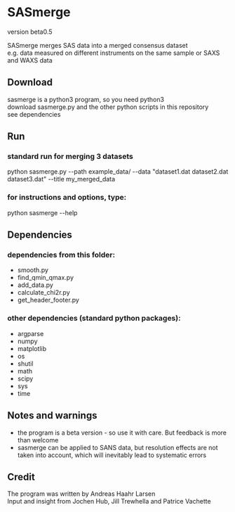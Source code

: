 # SASmerge
version beta0.5

SASmerge merges SAS data into a merged consensus dataset   
e.g. data measured on different instruments on the same sample or SAXS and WAXS data    

## Download
sasmerge is a python3 program, so you need python3    
download sasmerge.py and the other python scripts in this repository       
see dependencies  

## Run  

### standard run for merging 3 datasets
python sasmerge.py --path example_data/ --data "dataset1.dat dataset2.dat dataset3.dat" --title my_merged_data

### for instructions and options, type: 
python sasmerge --help

## Dependencies

### dependencies from this folder:     
* smooth.py    
* find_qmin_qmax.py    
* add_data.py      
* calculate_chi2r.py    
* get_header_footer.py     

### other dependencies (standard python packages):   
* argparse     
* numpy    
* matplotlib    
* os    
* shutil    
* math    
* scipy
* sys
* time   

## Notes  and warnings
* the program is a beta version - so use it with care. But feedback is more than welcome    
* sasmerge can be applied to SANS data, but resolution effects are not taken into account, which will inevitably lead to systematic errors

## Credit
The program was written by Andreas Haahr Larsen   
Input and insight from Jochen Hub, Jill Trewhella and Patrice Vachette   
